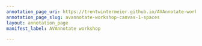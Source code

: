 ```yaml
---
annotation_page_uri: https://trentwintermeier.github.io/AVAnnotate-workshop/annotations/avannotate-workshop-canvas-1-spaces.json
annotation_page_slug: avannotate-workshop-canvas-1-spaces
layout: annotation_page
manifest_label: AVAnnotate workshop

---
```

